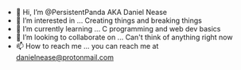 - 👋 Hi, I’m @PersistentPanda AKA Daniel Nease
- 👀 I’m interested in ... Creating things and breaking things
- 🌱 I’m currently learning ... C programming and web dev basics
- 💞️ I’m looking to collaborate on ... Can't think of anything right now
- 📫 How to reach me ... you can reach me at danielnease@protonmail.com

<!---
PersistentPanda/PersistentPanda is a ✨ special ✨ repository because its `README.md` (this file) appears on your GitHub profile.
You can click the Preview link to take a look at your changes.
--->
